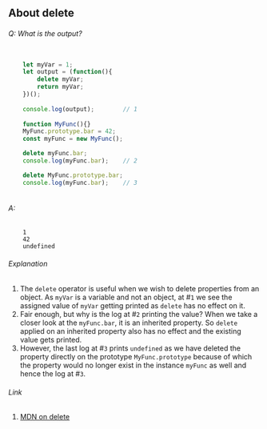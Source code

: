 ## About delete

###### Q: What is the output?

```js

	let myVar = 1;
	let output = (function(){
		delete myVar;
		return myVar;
	})();
	
	console.log(output);		// 1
	
	function MyFunc(){}
	MyFunc.prototype.bar = 42;
	const myFunc = new MyFunc();

	delete myFunc.bar;	
	console.log(myFunc.bar);	// 2

	delete MyFunc.prototype.bar;
	console.log(myFunc.bar);	// 3
	￼	
```

###### A: 

```		
	1
	42
	undefined

```

###### Explanation

1. The `delete` operator is useful when we wish to delete properties from an object. As `myVar` is a variable and not an object, at #`1` we see the  assigned value of `myVar` getting printed as `delete` has no effect on it.
2. Fair enough, but why is the log at #`2` printing the value? When we take a closer look at the `myFunc.bar`, it is an inherited property. So `delete` applied on an inherited property also has no effect and the existing value gets printed.
3. However, the last log at #`3` prints `undefined` as we have deleted the property directly on the prototype `MyFunc.prototype` because of which the property would no longer exist in the instance `myFunc` as well and hence the log at #`3`.

###### Link

1.	[MDN on delete](https://developer.mozilla.org/en-US/docs/Web/JavaScript/Reference/Operators/delete)
